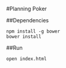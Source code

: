 #Planning Poker

##Dependencies

    npm install -g bower
    bower install

##Run

    open index.html